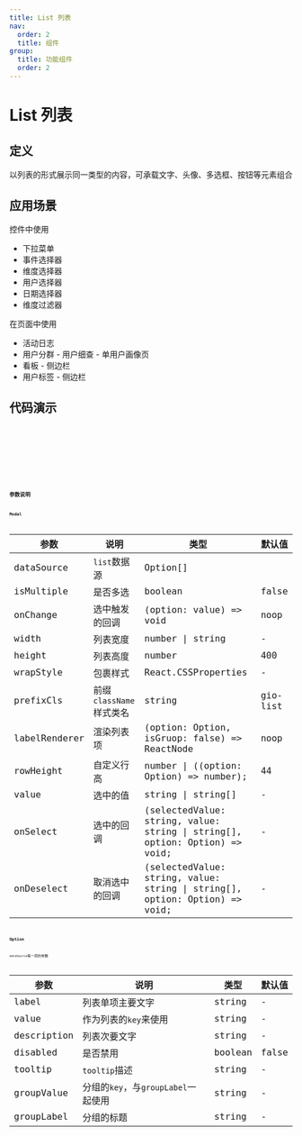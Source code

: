 ```yaml
---
title: List 列表
nav:
  order: 2
  title: 组件
group:
  title: 功能组件
  order: 2
---
```


# List 列表

## 定义

以列表的形式展示同一类型的内容，可承载文字、头像、多选框、按钮等元素组合

## 应用场景

控件中使用

- 下拉菜单
- 事件选择器
- 维度选择器
- 用户选择器
- 日期选择器
- 维度过滤器

在页面中使用

- 活动日志
- 用户分群 - 用户细查 - 单用户画像页
- 看板 - 侧边栏
- 用户标签 - 侧边栏

## 代码演示

<code src='./demo/base.tsx' title='基础列表' />

<code src='./demo/withIcon.tsx' title='含Icon样式' />

<code src='./demo/group.tsx' title='分组样式' />

<code src='./demo/avatar.tsx' title='分类、标题、头像、辅助文字' />

<code src='./demo/drag.tsx' title='拖拽列表' />

## 参数说明

### Modal

| 参数          | 说明                    | 类型                                                                        | 默认值   |
| ------------- | ----------------------- | --------------------------------------------------------------------------- | -------- |
| dataSource    | `list`数据源            | Option[]                                                                    |
| isMultiple    | 是否多选                | boolean                                                                     | false    |
| onChange      | 选中触发的回调          | (option: value) => void                                                     | noop     |
| width         | 列表宽度                | number \| string                                                            | -        |
| height        | 列表高度                | number                                                                      | 400      |
| wrapStyle     | 包裹样式                | React.CSSProperties                                                         | -        |
| prefixCls     | 前缀`className`样式类名 | string                                                                      | gio-list |
| labelRenderer | 渲染列表项              | (option: Option, isGruop: false) => ReactNode                               | noop     |
| rowHeight     | 自定义行高              | number \| ((option: Option) => number);                                     | 44       |
| value         | 选中的值                | string \| string[]                                                          | -        |
| onSelect      | 选中的回调              | (selectedValue: string, value: string \| string[], option: Option) => void; | -        |
| onDeselect    | 取消选中的回调          | (selectedValue: string, value: string \| string[], option: Option) => void; | -        |

### Option

`dataSource`每一项的参数

| 参数        | 说明                                | 类型    | 默认值 |
| ----------- | ----------------------------------- | ------- | ------ |
| label       | 列表单项主要文字                    | string  | -      |
| value       | 作为列表的`key`来使用               | string  | -      |
| description | 列表次要文字                        | string  | -      |
| disabled    | 是否禁用                            | boolean | false  |
| tooltip     | `tooltip`描述                       | string  | -      |
| groupValue  | 分组的`key`，与`groupLabel`一起使用 | string  | -      |
| groupLabel  | 分组的标题                          | string  | -      |

